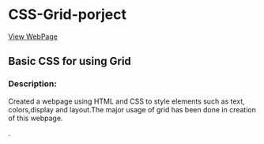 # CSS-Grid-porject
[View WebPage](https://chirag0521.github.io/cssgridporject/)

## Basic CSS for using Grid

### Description:
Created a webpage using HTML 
and CSS to style elements
such as text, colors,display and layout.The major usage of grid has been done in creation of this webpage.

.

 

 
